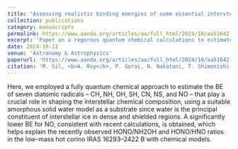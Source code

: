```yaml
---
title: "Assessing realistic binding energies of some essential interstellar radicals with amorphous solid water - A fully quantum chemical approach"
collection: publications
category: manuscripts
permalink: https://www.aanda.org/articles/aa/full_html/2024/10/aa51642-24/aa51642-24.html
excerpt: 'Paper on a regorous quantum chemical calculations to estimate the Binding Energy of seven diatomic radicals – CH, NH, OH, SH, CN, NS, and NO – with their astrochemical implication in modeling.'
date: 2024-10-11
venue: 'Astronomy & Astrophysics'
paperurl: 'https://www.aanda.org/articles/aa/full_html/2024/10/aa51642-24/aa51642-24.html'
citation: 'M. Sil, <b>A. Roy</b>, P. Gorai, N. Nakatani, T. Shimonishi, K. Furuya, N. Inostroza-Pino, P. Caselli and A. Das, A&A, 690 (2024) A252'
---
```


Here, we employed a fully quantum chemical approach to estimate the BE of seven diatomic radicals – CH, NH, OH, SH, CN, NS, and NO – that play a crucial role in shaping the interstellar chemical composition, using a suitable amorphous solid water model as a substrate since water is the principal constituent of interstellar ice in dense and shielded regions. A significantly lower BE for NO, consistent with recent calculations, is obtained, which helps explain the recently observed HONO/NH2OH and HONO/HNO ratios in the low-mass hot corino IRAS 16293–2422 B with chemical models.

